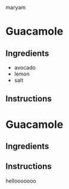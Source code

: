 
maryam 
# Guacamole
## Ingredients
* avocado
* lemon
* salt
## Instructions
# Guacamole
## Ingredients
## Instructions
hellooooooo
